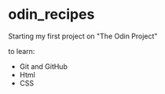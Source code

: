# odin_recipes
 
 Starting my first project on "The Odin Project"

 to learn:
 * Git and GitHub
 * Html
 * CSS